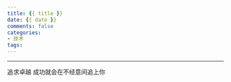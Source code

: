 ```yaml
---
title: {{ title }}
date: {{ date }}
comments: false
categories:
- 技术
tags:
---
```





----------
追求卓越 成功就会在不经意间追上你